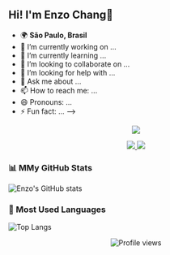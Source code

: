 ## Hi! I'm Enzo Chang👋

- 🌍 **São Paulo, Brasil**
- 🔭 I’m currently working on ...
- 🌱 I’m currently learning ...
- 👯 I’m looking to collaborate on ...
- 🤔 I’m looking for help with ...
- 💬 Ask me about ...
- 📫 How to reach me: ...
- 😄 Pronouns: ...
- ⚡ Fun fact: ...
-->

<p align="center">
  <img src="https://readme-typing-svg.herokuapp.com?font=Courier+new&color=%23FF5733&size=40&center=true&vCenter=true&width=550&height=70&lines=RPA+Developer;Data+Scientist">
</p>

<p align="center">
  <a href="https://www.linkedin.com/in/enzomchang/">
    <img src="https://img.shields.io/badge/LinkedIn-Enzo%20Chang-blue?style=flat&logo=linkedin" />
  </a>
  <a href="mailto:enzochang_@outlook.com">
    <img src="https://img.shields.io/badge/Email-enzochang%40example.com-red?style=flat&logo=gmail" />
  </a>
</p>


### 📊 MMy GitHub Stats

![Enzo's GitHub stats](https://github-readme-stats.vercel.app/api?username=enzochang&show_icons=true&theme=radical)

### 🚀 Most Used Languages

![Top Langs](https://github-readme-stats.vercel.app/api/top-langs/?username=enzochang&layout=compact&theme=radical)

<p align="center">
  <img src="https://komarev.com/ghpvc/?username=enzomchang&color=blue" alt="Profile views" />
</p>
